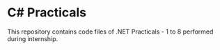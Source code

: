 # C# Practicals
This repository contains code files of .NET Practicals - 1 to 8 performed during internship.
